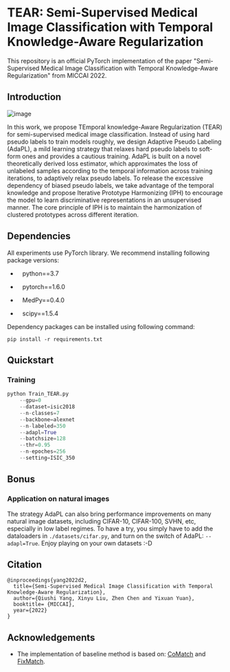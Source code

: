 # TEAR: Semi-Supervised Medical Image Classification with Temporal Knowledge-Aware Regularization

This repository is an official PyTorch implementation of the paper "Semi-Supervised Medical Image Classification with Temporal Knowledge-Aware Regularization" from MICCAI 2022.

## Introduction
![image](https://github.com/QiushiYang/TEAR/blob/main/figs/TEAR.png)

In this work, we propose TEmporal knowledge-Aware Regularization (TEAR) for semi-supervised medical image classification. Instead of using hard pseudo labels to train models roughly, we design Adaptive Pseudo Labeling (AdaPL), a mild learning strategy that relaxes hard pseudo labels to soft-form ones and provides a cautious training. AdaPL is built on a novel theoretically derived loss estimator, which approximates the loss of unlabeled samples according to the temporal information across training iterations, to adaptively relax pseudo labels. To release the excessive dependency of biased pseudo labels, we take advantage of the temporal knowledge and propose Iterative Prototype Harmonizing (IPH) to encourage the model to learn discriminative representations in an unsupervised manner. The core principle of IPH is to maintain the harmonization of clustered prototypes across different iteration.

## Dependencies
All experiments use PyTorch library. We recommend installing following package versions:

* &nbsp;&nbsp; python==3.7 

* &nbsp;&nbsp; pytorch==1.6.0

* &nbsp;&nbsp; MedPy==0.4.0

* &nbsp;&nbsp; scipy==1.5.4

Dependency packages can be installed using following command:
```
pip install -r requirements.txt
```

## Quickstart

### Training
```python
python Train_TEAR.py 
    --gpu=0 
    --dataset=isic2018 
    --n-classes=7 
    --backbone=alexnet 
    --n-labeled=350 
    --adapl=True
    --batchsize=128 
    --thr=0.95 
    --n-epoches=256 
    --setting=ISIC_350
```

## Bonus
### Application on natural images

The strategy AdaPL can also bring performance improvements on many natural image datasets, including CIFAR-10, CIFAR-100, SVHN, etc, especially in low label regimes. To have a try, you simply have to add the dataloaders in ```./datasets/cifar.py```, and turn on the switch of AdaPL: ```--adapl=True```. Enjoy playing on your own datasets :-D

## Citation
```
@inproceedings{yang2022d2,
  title={Semi-Supervised Medical Image Classification with Temporal Knowledge-Aware Regularization},
  author={Qiushi Yang, Xinyu Liu, Zhen Chen and Yixuan Yuan},
  booktitle= {MICCAI},
  year={2022}
}
```

## Acknowledgements
* The implementation of baseline method is based on: [CoMatch](https://github.com/salesforce/CoMatch) and [FixMatch](https://github.com/google-research/fixmatch).

